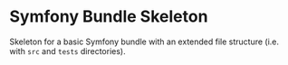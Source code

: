 Symfony Bundle Skeleton
=======================

Skeleton for a basic Symfony bundle with an extended file structure (i.e. with
`src` and `tests` directories).
